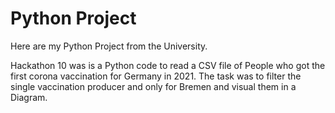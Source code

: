# Python Project

Here are my Python Project from the University. 

Hackathon 10 was is a Python code to read a CSV file of People who got the first corona vaccination for Germany in 2021. The task was to filter the single vaccination producer and only for Bremen and visual them in a Diagram.


